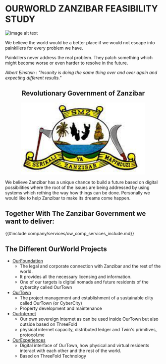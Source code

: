# OURWORLD ZANZIBAR FEASIBILITY STUDY

![image alt text](img/high_level_country_overview.png)

We believe the world would be a better place if we would not escape into painkillers for every problem we have. 

Painkillers never address the real problem. They patch something which might become worse or even harder to resolve in the future.

*Albert Einstein : "Insanity is doing the same thing over and over again and expecting different results."*


<div style="text-align: center;">

## Revolutionary Government of Zanzibar


<img src="img/revolutnionary_znz.png" alt="" width="400"/>

</div> 


We believe Zanzibar has a unique chance to build a future based on digital possibilities where the root of the issues are being addressed by using systems which rething the way how things can be done. Personally we would like to help Zanzibar to make its dreams come  happen.

## Together With The Zanzibar Government we want to deliver:

{{#include company/services/ow_comp_services_include.md}}


## The Different OurWorld Projects

- [OurFoundation](company/foundation.md)
    - The legal and corporate connection with Zanzibar and the rest of the world. 
    - It provides all the necessary licensing and information.
    - One of our targets is digital nomads and future residents of the cybercity called OurTown
- [OurTown](/ourtown/ourtown_intro.md) 
    - The project management and establishment of a sustainable clity called OurTown (or CyberCity)
    - Property development and maintenance
- [OurInternet](/solutions/solution_sovereign_internet.md) 
    - Our own sovereign Internet as can be used inside OurTown but also outside based on ThreeFold
    - physical internet capacity, distributed ledger and Twin's primitives, protocol.me
- [OurExperiences](/mytwin/experiences/experiences.md) 
    - Digital interface of OurTown, how physical and virtual residents interact with each other and the rest of the world.
    - Based on ThreeFold Technology
